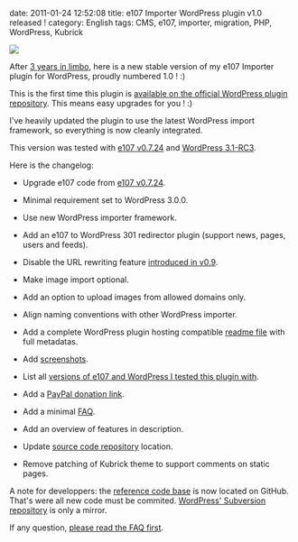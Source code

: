 date: 2011-01-24 12:52:08
title: e107 Importer WordPress plugin v1.0 released !
category: English
tags: CMS, e107, importer, migration, PHP, WordPress, Kubrick

![](/uploads/2011/e107-importer-configuration-screen.png)

After [3 years in limbo](http://kevin.deldycke.com/2008/01/e107-to-wordpress-migration-v09-plug-in-released/), here is a new stable version of my e107 Importer plugin for WordPress, proudly numbered 1.0 ! :)

This is the first time this plugin is [available on the official WordPress plugin repository](http://wordpress.org/extend/plugins/e107-importer/). This means easy upgrades for you ! :)

I've heavily updated the plugin to use the latest WordPress import framework, so everything is now cleanly integrated.

This version was tested with [e107 v0.7.24](http://e107.org/news.php?item.877) and [WordPress 3.1-RC3](http://wordpress.org/news/2011/01/wordpress-3-1-release-candidate-3/).

Here is the changelog:

  * Upgrade e107 code from [e107 v0.7.24](http://e107.org/news.php?item.877).

  * Minimal requirement set to WordPress 3.0.0.

  * Use new WordPress importer framework.

  * Add an e107 to WordPress 301 redirector plugin (support news, pages, users and feeds).

  * Disable the URL rewriting feature [introduced in v0.9](http://kevin.deldycke.com/2008/01/e107-to-wordpress-migration-v09-plug-in-released/).

  * Make image import optional.

  * Add an option to upload images from allowed domains only.

  * Align naming conventions with other WordPress importer.

  * Add a complete WordPress plugin hosting compatible [readme file](https://github.com/kdeldycke/e107-importer/blob/master/readme.txt) with full metadatas.

  * Add [screenshots](http://wordpress.org/extend/plugins/e107-importer/screenshots/).

  * List all [versions of e107 and WordPress I tested this plugin with](http://wordpress.org/extend/plugins/e107-importer/other_notes/).

  * Add a [PayPal donation link](https://www.paypal.com/cgi-bin/webscr?cmd=_s-xclick&hosted_button_id=XEXREDEHXSQUJ).

  * Add a minimal [FAQ](http://wordpress.org/extend/plugins/e107-importer/faq/).

  * Add an overview of features in description.

  * Update [source code repository](https://github.com/kdeldycke/e107-importer) location.

  * Remove patching of Kubrick theme to support comments on static pages.

A note for developpers: the [reference code base](https://github.com/kdeldycke/e107-importer) is now located on GitHub. That's were all new code must be commited. [WordPress' Subversion repository](http://plugins.trac.wordpress.org/browser/e107-importer/) is only a mirror.

If any question, [please read the FAQ first](http://wordpress.org/extend/plugins/e107-importer/faq/).
